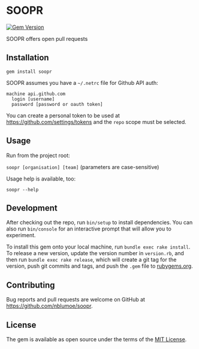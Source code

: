 # SOOPR

[![Gem Version](https://badge.fury.io/rb/soopr.svg)](https://badge.fury.io/rb/soopr)

SOOPR offers open pull requests

## Installation

`gem install soopr`

SOOPR assumes you have a `~/.netrc` file for Github API auth:

```
machine api.github.com
  login [username]
  password [password or oauth token]
```

You can create a personal token to be used at https://github.com/settings/tokens and the `repo` scope must be selected.

## Usage

Run from the project root:

`soopr [organisation] [team]`  (parameters are case-sensitive)

Usage help is available, too:

`soopr --help`

## Development

After checking out the repo, run `bin/setup` to install dependencies. You can also run `bin/console` for an interactive prompt that will allow you to experiment.

To install this gem onto your local machine, run `bundle exec rake install`. To release a new version, update the version number in `version.rb`, and then run `bundle exec rake release`, which will create a git tag for the version, push git commits and tags, and push the `.gem` file to [rubygems.org](https://rubygems.org).

## Contributing

Bug reports and pull requests are welcome on GitHub at https://github.com/nblumoe/soopr.


## License

The gem is available as open source under the terms of the [MIT License](http://opensource.org/licenses/MIT).

